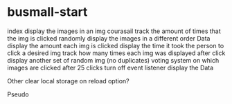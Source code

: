 # busmall-start
index
  display the images in an img courasail
    track the amount of times that the img is clicked
    randomly display the images in a different order
Data
  display the amount each img is clicked
  display the time it took the person to click a desired img
  track how many times each img was displayed
    after click display another set of random img (no duplicates)
    voting system on which images are clicked
      after 25 clicks
        turn off event listener
        display the Data

  Other
    clear local storage on reload option?

Pseudo
